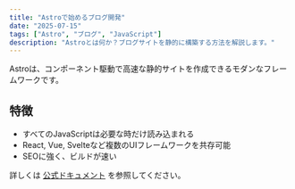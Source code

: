 ```yaml
---
title: "Astroで始めるブログ開発"
date: "2025-07-15"
tags: ["Astro", "ブログ", "JavaScript"]
description: "Astroとは何か？ブログサイトを静的に構築する方法を解説します。"
---
```


Astroは、コンポーネント駆動で高速な静的サイトを作成できるモダンなフレームワークです。

## 特徴

- すべてのJavaScriptは必要な時だけ読み込まれる
- React, Vue, Svelteなど複数のUIフレームワークを共存可能
- SEOに強く、ビルドが速い

詳しくは [公式ドキュメント](https://docs.astro.build/) を参照してください。
